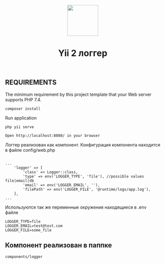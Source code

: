 <p align="center">
    <a href="https://github.com/yiisoft" target="_blank">
        <img src="https://avatars0.githubusercontent.com/u/993323" height="100px">
    </a>
    <h1 align="center">Yii 2 логгер</h1>
    <br>
</p>


REQUIREMENTS
------------

The minimum requirement by this project template that your Web server supports PHP 7.4.



~~~
composer install
~~~

Run application

~~~
php yii serve

Open http://localhost:8080/ in your browser
~~~



Логгер реализован как компонент.
Конфигурация компонента находится в файле config/web.php

~~~

...
    'logger' => [
        'class' => Logger::class,
        'type' => env('LOGGER_TYPE', 'file'), //possible values file|email|db
        'email' => env('LOGGER_EMAIL', ''),
        'filePath' => env('LOGGER_FILE', '@runtime/logs/app.log'),
    ],
...
~~~

Используются так же переменные окружения находящиеся в .env файле

~~~
LOGGER_TYPE=file
LOGGER_EMAIL=test@test.com
LOGGER_FILE=some_file
~~~


## Компонент реализован в паппке

~~~
components/logger
~~~

